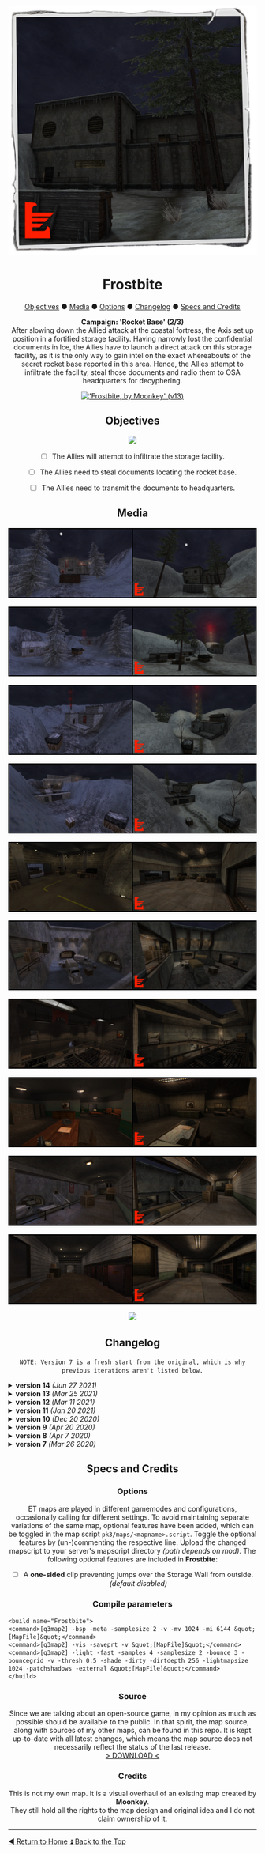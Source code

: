 <div align="center">
 
<a href="https://raw.githubusercontent.com/realkemon/home/master/levelshots/frostbite/frostbite.png"><img src="https://raw.githubusercontent.com/realkemon/home/master/levelshots/frostbite/frostbite.png" width="512"/></a>

# Frostbite
 
<a href="https://github.com/realkemon/home/blob/master/pages/etl_frostbite.md#objectives">Objectives</a> ● <a href="https://github.com/realkemon/home/blob/master/pages/etl_frostbite.md#media">Media</a> ● <a href="https://github.com/realkemon/home/blob/master/pages/etl_frostbite.md#options">Options</a> ● <a href="https://github.com/realkemon/home/blob/master/pages/etl_frostbite.md#changelog">Changelog</a> ● <a href="https://github.com/realkemon/home/blob/master/pages/etl_frostbite.md#specs_and_credits">Specs and Credits</a>
<!-- STORY -->
**Campaign: 'Rocket Base' (2/3)**
 <br>
After slowing down the Allied attack at the coastal fortress, the Axis set up position in a fortified storage facility. Having narrowly lost the confidential documents in Ice, the Allies have to launch a direct attack on this storage facility, as it is the only way to gain intel on the exact whereabouts of the secret rocket base reported in this area. Hence, the Allies attempt to infiltrate the facility, steal those documents and radio them to OSA headquarters for decyphering.
<br>
 
 <a href="https://www.moddb.com/mods/etlegacy/addons/frostbite-by-moonkey-v13" title="Download 'Frostbite, by Moonkey' (v13) - Mod DB" target="_blank"><img src="https://button.moddb.com/download/medium/211217.png" alt="'Frostbite, by Moonkey' (v13)" /></a>
 
## Objectives
 
<a href="https://raw.githubusercontent.com/realkemon/home/master/levelshots/frostbite/frostbite_cc_overlay.png"><img src="https://raw.githubusercontent.com/realkemon/home/master/levelshots/frostbite/frostbite_cc_overlay.png" width="256"/></a>
 
* [ ] The Allies will attempt to infiltrate the storage facility.
* [ ] The Allies need to steal documents locating the rocket base.
* [ ] The Allies need to transmit the documents to headquarters.
 

## Media
<a href="https://raw.githubusercontent.com/realkemon/home/master/levelshots/frostbite/frostbite1.jpg"><img src="https://raw.githubusercontent.com/realkemon/home/master/levelshots/frostbite/frostbite1.jpg"></a>

<a href="https://raw.githubusercontent.com/realkemon/home/master/levelshots/frostbite/frostbite2.jpg"><img src="https://raw.githubusercontent.com/realkemon/home/master/levelshots/frostbite/frostbite2.jpg"></a>

<a href="https://raw.githubusercontent.com/realkemon/home/master/levelshots/frostbite/frostbite3.jpg"><img src="https://raw.githubusercontent.com/realkemon/home/master/levelshots/frostbite/frostbite3.jpg"></a>

<a href="https://raw.githubusercontent.com/realkemon/home/master/levelshots/frostbite/frostbite4.jpg"><img src="https://raw.githubusercontent.com/realkemon/home/master/levelshots/frostbite/frostbite4.jpg"></a>

<a href="https://raw.githubusercontent.com/realkemon/home/master/levelshots/frostbite/frostbite5.jpg"><img src="https://raw.githubusercontent.com/realkemon/home/master/levelshots/frostbite/frostbite5.jpg"></a>

<a href="https://raw.githubusercontent.com/realkemon/home/master/levelshots/frostbite/frostbite6.jpg"><img src="https://raw.githubusercontent.com/realkemon/home/master/levelshots/frostbite/frostbite6.jpg"></a>

<a href="https://raw.githubusercontent.com/realkemon/home/master/levelshots/frostbite/frostbite7.jpg"><img src="https://raw.githubusercontent.com/realkemon/home/master/levelshots/frostbite/frostbite7.jpg"></a>

<a href="https://raw.githubusercontent.com/realkemon/home/master/levelshots/frostbite/frostbite8.jpg"><img src="https://raw.githubusercontent.com/realkemon/home/master/levelshots/frostbite/frostbite8.jpg"></a>

<a href="https://raw.githubusercontent.com/realkemon/home/master/levelshots/frostbite/frostbite9.jpg"><img src="https://raw.githubusercontent.com/realkemon/home/master/levelshots/frostbite/frostbite9.jpg"></a>

<a href="https://raw.githubusercontent.com/realkemon/home/master/levelshots/frostbite/frostbite10.jpg"><img src="https://raw.githubusercontent.com/realkemon/home/master/levelshots/frostbite/frostbite10.jpg"></a>

<a href="https://raw.githubusercontent.com/realkemon/home/master/levelshots/frostbite/frostbite11.jpg"><img src="https://raw.githubusercontent.com/realkemon/home/master/levelshots/frostbite/frostbite11.jpg"></a>

## Changelog
`NOTE: Version 7 is a fresh start from the original, which is why previous iterations aren't listed below.`

 </div>
 
<details>
 <summary><b>version 14</b> <i>(Jun 27 2021)</i></summary>
 
* [x] Fixed command map icons not having shaders making them appear outside of compass. *(Thank you spyhawk for reporting)*
* [x] Adjusted position of inner courtyard truck. *(TJ from hood of truck still possible)*
* [x] Changed back cover on tunnel truck from green to grey to match rest of truck.
* [x] Fixed CP sounds playing in second round after `/map_restart`.
* [x] Removed Allied CP spawns `startactive` spawnflag. Changed `setstate invisible` to `alertentity` functionality to prevent spawn glitch after `/map_restart`.
* [x] Change from `Axial Projection` to `Brush Primitives` to enable better texture alignment/projection options.
* [x] Adjusted various texture alignments.
* [x] Fixed caulked surfaces visible to the player at shelf in Allied spawn.
* [x] Changed bark texture of dead trees from temperate to winter.
* [x] Fixed invalid shader on rear faces of terrain brushes near transmitter.
* [x] Fixed incorrect use of skyshader at backside of two random brushes.
* [x] Added unique `id`s for spawn slots to prepare [this](https://github.com/etlegacy/etlegacy/issues/1641) feature.
* [x] Increased spawn slot count in garage to 32.
* [x] Fixed glass shader on trucks.
</details>
 

<details>
 <summary><b>version 13</b> <i>(Mar 25 2021)</i></summary>
 
* [x] Fixed fully caulked terrain brushes. *(Thank you woju and spyhawk for reporting)*
* [x] Fixed missing tree shader. *(Thank you woju and spyhawk for reporting)*
</details>


<details>
 <summary><b>version 12</b> <i>(Mar 11 2021)</i></summary>
 
* [x] Moved flying lamp models to be attached to girder in Axis garage. *(Thank you Aciz for reporting)*
* [x] Adjusted player collision on cliff near transmitter to prevent glitching on the roof. *(Thank you Aciz for reporting)*
* [x] Improved lighting in balcony hallway at inner courtyard.
* [x] Fixed player collision on the Axis CP. *(Thank you Aciz for reporting)*
* [x] Adjusted shader for winter trees to prevent overwriting default shaders on other maps. *(Thank you Aciz for reporting)*
</details>

<details>
 <summary><b>version 11</b> <i>(Jan 20 2021)</i></summary>
 
* [x] Adjusted lighting to increase performance.
* [x] Converted smaller brushwork to .ase models to reduce lightmap data and improve performance.
* [x] Increased supported playercount from 20vs20 to 32vs32.
* [x] Reduced volume of wind sounds to reduce distractions.
* [x] Further improved player collision at railings and doorways. *(Thank you Aciz for reporting.)*
* [x] Changed clips for barrels and couches for proper hit- and footstep sounds. *(Thank you Aciz for reporting.)*
* [x] Reduced weird shadows from the ceiling lamps in the office area. *(Thank you Aciz for reporting.)*
* [x] Fixed missing shader for bush model. *(Thank you Aciz for reporting.)*
* [x] Reverted collision on stairs down to garage to reenable a TJ. This also reintroduces bobbing effect. *(Thank you Aciz for reporting.)*
</details>

<details>
 <summary><b>version 10</b> <i>(Dec 20 2020)</i></summary>
 
* [x] Changed catwalk in warehouse from clip to clip missile. It is now permeable for weapons except grenades, rockets, etc.
* [x] Moved vent opening near Service Door for better alignment with surrounding textures. *(Thank you Aciz for reporting.)*
* [x] Adjusted terrain shader on snow patches in inner courtyard for proper snow behaviour. *(Thank you Aciz for reporting.)*
* [x] Improved player collision to simplify movement. (e.g. doorways and railings) *(Thank you Aciz for reporting.)*
* [x] Reverted clip brushes for truck in inner courtyard back to original to re-enable a trickjump. *(Thank you Kimi for reporting.)*
* [x] Adjusted terrain brushes near Storage Wall to re-enable a trickjump. *(Thank you Bystry for reporting.)*
* [x] Remove spotlight style from most light sources inside the facility. *(Thank you hatcher for reporting.)*
* [x] Changed floodlight colour to uniform white. *(Thank you Aciz for reporting.)*
</details>

<details>
 <summary><b>version 9</b> <i>(Apr 20 2020)</i></summary>
 
* [x] Removed rogue clip at office entrance.
* [x] Changed catwalk in warehouse from clipweapon to clip. It is now permeable for weapons. *(Thank you to ryven for reporting.)*
* [x] Simplified collision of machines at Service Door. *(Thank you to ryven for reporting.)*
* [x] Improved player collision for various shelves, pipes and doorways. *(Thank you to Aciz and Bystry for reporting.)*
* [x] Fixed one alarm speaker not being named correctly.
* [x] Added a trickjump coming from warehouse, jumping onto box, onto truck into green passage. Disabled by default. Can be activated through mapscript. (deactivate line: setstate courtyard_TJ_box invisible)
* [x] Removed collision of blackboards.
* [x] Increased amount of shared assets with other ET: Legacy overhauls to decrease filesize once they are shipped together.
* [x] Changed interior lighting to be a bit warmer in colour. *(Thank you to spyhawk for reporting.)*
</details>

<details>
 <summary><b>version 8</b> <i>(Apr 7 2020)</i></summary>
 
* [x] Fixed crash on timelimit hit, due to unassigned Axis intermission camera. *(Thank you to Bystry and Kate for reporting.)*
* [x] Improved clips for various stairs to prevent bobbing effect.
* [x] Removed collision from cables/ropes at wooden stack outside the Main Entrance.
* [x] Clipped window at Main Entrance. *(Thank you to ryven for reporting.)*
* [x] Deepened the niche at Axis spawn with broken cabinet to have same size as original ‘Frostbite, by Moonkey’. *(Thank you to ryven for reporting.)*
* [x] Added working cabinets to niche mentioned above that server admins can enable with map script. *(Was also in original Frostbite for LMS; disabled by default.)*
* [x] Added detail to empty walled-off areas. *(Thank you to ryven for reporting.)*
* [x] Added sky portal.
* [x] Changed dynamic Storage Wall lights to re-use existing shaders.
</details>

<details>
 <summary><b>version 7</b> <i>(Mar 26 2020)</i></summary>
 
* [x] The player is now able to stop and revert Storage Wall movement by activating the button again.
* [x] Alarm now also sounds when the Service Door has been dynamited before the Storage Wall and Main Entrance.
* [x] Structural mesh and VIS blocking has been improved.
* [x] Simplified shoutcaster movement by allowing spectators to go through terrain clips.
* [x] Lighting has been adapted to better suit a night-time setting.
* [x] Collision has been improved for railings made out of patches.
* [x] Different routes inside the facility have received different colour coded trims at the bunker walls to simplify call-outs to teammates.
* [x] Banners have been removed and replaced with the Rocket Base decal from RTCW for narrative purposes.
</details>

<div align="center">
 
## Specs and Credits

### Options
 
ET maps are played in different gamemodes and configurations, occasionally calling for different settings. To avoid maintaining separate variations of the same map, optional features have been added, which can be toggled in the map script `pk3/maps/<mapname>.script`. Toggle the optional features by (un-)commenting the respective line. Upload the changed mapscript to your server's mapscript directory *(path depends on mod)*. The following optional features are included in **Frostbite**:
* [ ] A **one-sided** clip preventing jumps over the Storage Wall from outside. *(default disabled)*
 
### Compile parameters

</div>

```
<build name="Frostbite">
<command>[q3map2] -bsp -meta -samplesize 2 -v -mv 1024 -mi 6144 &quot;[MapFile]&quot;</command>
<command>[q3map2] -vis -saveprt -v &quot;[MapFile]&quot;</command>
<command>[q3map2] -light -fast -samples 4 -samplesize 2 -bounce 3 -bouncegrid -v -thresh 0.5 -shade -dirty -dirtdepth 256 -lightmapsize 1024 -patchshadows -external &quot;[MapFile]&quot;</command>
</build>
```

<div align="center">
 
### Source
Since we are talking about an open-source game, in my opinion as much as possible should be available to the public. In that spirit, the map source, along with sources of my other maps, can be found in this repo. It is kept up-to-date with all latest changes, which means the map source does not necessarily reflect the status of the last release.
<br>
<a href="https://github.com/realkemon/home/tree/master/maps">> DOWNLOAD <</a>
 
### Credits
This is not my own map. It is a visual overhaul of an existing map created by **Moonkey**.
<br>
They still hold all the rights to the map design and original idea and I do not claim ownership of it.

</div>

----
[:arrow_backward: Return to Home](https://github.com/realkemon/home/blob/master/README.md) [:arrow_double_up: Back to the Top](https://github.com/realkemon/home/blob/master/pages/etl_frostbite.md)

